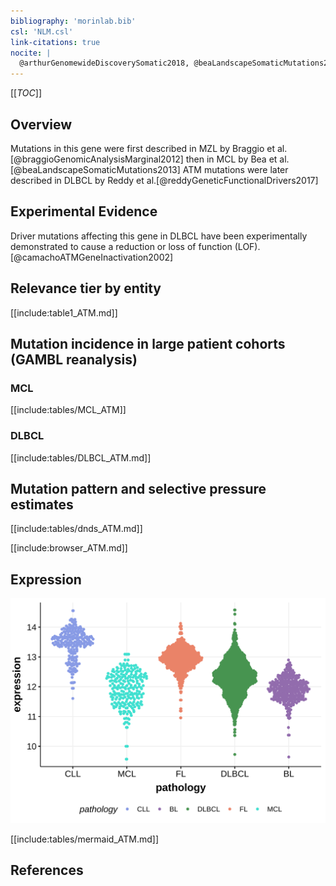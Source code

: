 ```yaml
---
bibliography: 'morinlab.bib'
csl: 'NLM.csl'
link-citations: true
nocite: |
  @arthurGenomewideDiscoverySomatic2018, @beaLandscapeSomaticMutations2013, @reddyGeneticFunctionalDrivers2017, @braggioGenomicAnalysisMarginal2012, @fanComprehensiveCharacterizationDriver2020
---
```

[[_TOC_]]

## Overview

Mutations in this gene were first described in MZL by Braggio et al.[@braggioGenomicAnalysisMarginal2012] then in MCL by Bea et al.[@beaLandscapeSomaticMutations2013] ATM mutations were later described in DLBCL by Reddy et al.[@reddyGeneticFunctionalDrivers2017]



## Experimental Evidence

Driver mutations affecting this gene in DLBCL have been experimentally demonstrated to cause a reduction or loss of function (LOF).[@camachoATMGeneInactivation2002]

## Relevance tier by entity

[[include:table1_ATM.md]]

## Mutation incidence in large patient cohorts (GAMBL reanalysis)

### MCL
[[include:tables/MCL_ATM]]

### DLBCL
[[include:tables/DLBCL_ATM.md]]

## Mutation pattern and selective pressure estimates

[[include:tables/dnds_ATM.md]]


[[include:browser_ATM.md]]

## Expression
![](images/gene_expression/ATM_by_pathology.svg)

[[include:tables/mermaid_ATM.md]]

## References


<!-- ORIGIN: braggioGenomicAnalysisMarginal2012 -->
<!-- DLBCL: reddyGeneticFunctionalDrivers2017 -->
<!-- MZL: braggioGenomicAnalysisMarginal2012 -->
<!-- MCL: beaLandscapeSomaticMutations2013 -->
